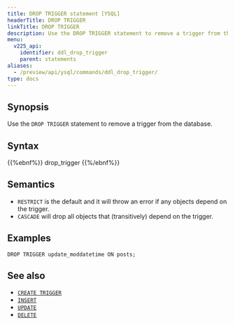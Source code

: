```yaml
---
title: DROP TRIGGER statement [YSQL]
headerTitle: DROP TRIGGER
linkTitle: DROP TRIGGER
description: Use the DROP TRIGGER statement to remove a trigger from the database.
menu:
  v225_api:
    identifier: ddl_drop_trigger
    parent: statements
aliases:
  - /preview/api/ysql/commands/ddl_drop_trigger/
type: docs
---
```


## Synopsis

Use the `DROP TRIGGER` statement to remove a trigger from the database.

## Syntax

{{%ebnf%}}
  drop_trigger
{{%/ebnf%}}

## Semantics

- `RESTRICT` is the default and it will throw an error if any objects depend on the trigger.
- `CASCADE` will drop all objects that (transitively) depend on the trigger.


## Examples

```plpgsql
DROP TRIGGER update_moddatetime ON posts;
```

## See also

- [`CREATE TRIGGER`](../ddl_create_trigger)
- [`INSERT`](../dml_insert)
- [`UPDATE`](../dml_update/)
- [`DELETE`](../dml_delete/)
